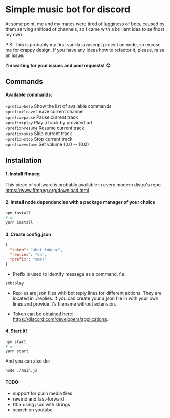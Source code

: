 # Simple music bot for discord

At some point, me and my mates were tired of lagginess of bots, caused by them serving shitload of channels, so I came with a brilliant idea to selfhost my own.

P.S: This is probably my first vanilla javascript project on node, so excuse me for crappy design. If you have any ideas how to refactor it, please, raise an issue.

**I'm waiting for your issues and pool requests! 😊**

## Commands

#### Available commands:
```<prefix>help``` Show the list of available commands\
```<prefix>leave``` Leave current channel\
```<prefix>pause``` Pause current track\
```<prefix>play``` Play a track by provided url\
```<prefix>resume``` Resume current track\
```<prefix>skip``` Skip current track\
```<prefix>stop``` Stop current track\
```<prefix>volume``` Set volume (0.0 -- 10.0)

## Installation

#### 1. Install ffmpeg
This piece of software is probably available in every modern distro's repo.\
https://www.ffmpeg.org/download.html

#### 2. Install node dependencies with a package manager of your choice
```bash
npm install
# or 
yarn install
```

#### 3. Create config.json
```json
{
  "token": "<bot_token>",
  "replies": "en",
  "prefix": "smb!"
}
```
* Prefix is used to identify message as a command, f.e:
```
smb!play
```

* Replies are json files with bot reply lines for different actions. They are located in ./replies. If you can create your a json file in with your own lines and provide it's filename without extension.

* Token can be obtained here:\
https://discord.com/developers/applications.

#### 4. Start it!
```bash
npm start
# or
yarn start
```

And you can also do:
```
node ./main.js
```

#### TODO:
* support for plain media files
* rewind and fast-forward
* l10n using json with strings
* search on youtube